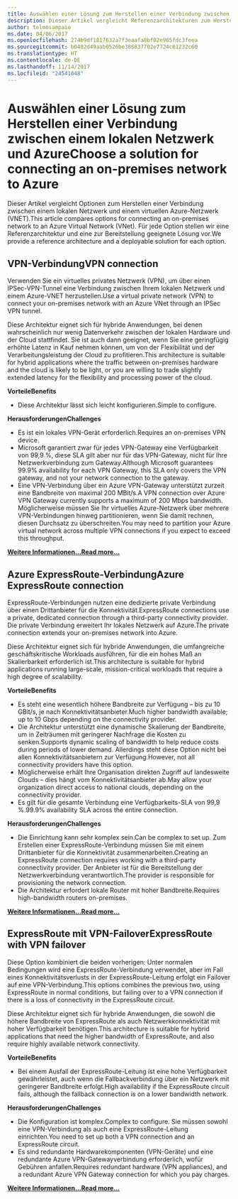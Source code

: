 ```yaml
---
title: Auswählen einer Lösung zum Herstellen einer Verbindung zwischen einem lokalen Netzwerk und Azure
description: Dieser Artikel vergleicht Referenzarchitekturen zum Herstellen einer Verbindung zwischen einem lokalen Netzwerk und Azure.
author: telmosampaio
ms.date: 04/06/2017
ms.openlocfilehash: 274b9df1817632a7f3eaafa8bf02e965fdc3feea
ms.sourcegitcommit: b0482d49aab0526be386837702e7724c61232c60
ms.translationtype: HT
ms.contentlocale: de-DE
ms.lasthandoff: 11/14/2017
ms.locfileid: "24541048"
---
```

# <a name="choose-a-solution-for-connecting-an-on-premises-network-to-azure"></a><span data-ttu-id="bae7d-103">Auswählen einer Lösung zum Herstellen einer Verbindung zwischen einem lokalen Netzwerk und Azure</span><span class="sxs-lookup"><span data-stu-id="bae7d-103">Choose a solution for connecting an on-premises network to Azure</span></span>

<span data-ttu-id="bae7d-104">Dieser Artikel vergleicht Optionen zum Herstellen einer Verbindung zwischen einem lokalen Netzwerk und einem virtuellen Azure-Netzwerk (VNET).</span><span class="sxs-lookup"><span data-stu-id="bae7d-104">This article compares options for connecting an on-premises network to an Azure Virtual Network (VNet).</span></span> <span data-ttu-id="bae7d-105">Für jede Option stellen wir eine Referenzarchitektur und eine zur Bereitstellung geeignete Lösung vor.</span><span class="sxs-lookup"><span data-stu-id="bae7d-105">We provide a reference architecture and a deployable solution for each option.</span></span>

## <a name="vpn-connection"></a><span data-ttu-id="bae7d-106">VPN-Verbindung</span><span class="sxs-lookup"><span data-stu-id="bae7d-106">VPN connection</span></span>

<span data-ttu-id="bae7d-107">Verwenden Sie ein virtuelles privates Netzwerk (VPN), um über einen IPSec-VPN-Tunnel eine Verbindung zwischen Ihrem lokalen Netzwerk und einem Azure-VNET herzustellen.</span><span class="sxs-lookup"><span data-stu-id="bae7d-107">Use a virtual private network (VPN) to connect your on-premises network with an Azure VNet through an IPSec VPN tunnel.</span></span>

<span data-ttu-id="bae7d-108">Diese Architektur eignet sich für hybride Anwendungen, bei denen wahrscheinlich nur wenig Datenverkehr zwischen der lokalen Hardware und der Cloud stattfindet. Sie ist auch dann geeignet, wenn Sie eine geringfügig erhöhte Latenz in Kauf nehmen können, um von der Flexibilität und der Verarbeitungsleistung der Cloud zu profitieren.</span><span class="sxs-lookup"><span data-stu-id="bae7d-108">This architecture is suitable for hybrid applications where the traffic between on-premises hardware and the cloud is likely to be light, or you are willing to trade slightly extended latency for the flexibility and processing power of the cloud.</span></span>

<span data-ttu-id="bae7d-109">**Vorteile**</span><span class="sxs-lookup"><span data-stu-id="bae7d-109">**Benefits**</span></span>

- <span data-ttu-id="bae7d-110">Diese Architektur lässt sich leicht konfigurieren.</span><span class="sxs-lookup"><span data-stu-id="bae7d-110">Simple to configure.</span></span>

<span data-ttu-id="bae7d-111">**Herausforderungen**</span><span class="sxs-lookup"><span data-stu-id="bae7d-111">**Challenges**</span></span>

- <span data-ttu-id="bae7d-112">Es ist ein lokales VPN-Gerät erforderlich.</span><span class="sxs-lookup"><span data-stu-id="bae7d-112">Requires an on-premises VPN device.</span></span>
- <span data-ttu-id="bae7d-113">Microsoft garantiert zwar für jedes VPN-Gateway eine Verfügbarkeit von 99,9 %, diese SLA gilt aber nur für das VPN-Gateway, nicht für Ihre Netzwerkverbindung zum Gateway.</span><span class="sxs-lookup"><span data-stu-id="bae7d-113">Although Microsoft guarantees 99.9% availability for each VPN Gateway, this SLA only covers the VPN gateway, and not your network connection to the gateway.</span></span>
- <span data-ttu-id="bae7d-114">Eine VPN-Verbindung über ein Azure VPN-Gateway unterstützt zurzeit eine Bandbreite von maximal 200 MBit/s.</span><span class="sxs-lookup"><span data-stu-id="bae7d-114">A VPN connection over Azure VPN Gateway currently supports a maximum of 200 Mbps bandwidth.</span></span> <span data-ttu-id="bae7d-115">Möglicherweise müssen Sie Ihr virtuelles Azure-Netzwerk über mehrere VPN-Verbindungen hinweg partitionieren, wenn Sie damit rechnen, diesen Durchsatz zu überschreiten.</span><span class="sxs-lookup"><span data-stu-id="bae7d-115">You may need to partition your Azure virtual network across multiple VPN connections if you expect to exceed this throughput.</span></span>

<span data-ttu-id="bae7d-116">**[Weitere Informationen...][vpn]**</span><span class="sxs-lookup"><span data-stu-id="bae7d-116">**[Read more...][vpn]**</span></span>

## <a name="azure-expressroute-connection"></a><span data-ttu-id="bae7d-117">Azure ExpressRoute-Verbindung</span><span class="sxs-lookup"><span data-stu-id="bae7d-117">Azure ExpressRoute connection</span></span>

<span data-ttu-id="bae7d-118">ExpressRoute-Verbindungen nutzen eine dedizierte private Verbindung über einen Drittanbieter für die Konnektivität.</span><span class="sxs-lookup"><span data-stu-id="bae7d-118">ExpressRoute connections use a private, dedicated connection through a third-party connectivity provider.</span></span> <span data-ttu-id="bae7d-119">Die private Verbindung erweitert Ihr lokales Netzwerk auf Azure.</span><span class="sxs-lookup"><span data-stu-id="bae7d-119">The private connection extends your on-premises network into Azure.</span></span> 

<span data-ttu-id="bae7d-120">Diese Architektur eignet sich für hybride Anwendungen, die umfangreiche geschäftskritische Workloads ausführen, für die ein hohes Maß an Skalierbarkeit erforderlich ist.</span><span class="sxs-lookup"><span data-stu-id="bae7d-120">This architecture is suitable for hybrid applications running large-scale, mission-critical workloads that require a high degree of scalability.</span></span> 

<span data-ttu-id="bae7d-121">**Vorteile**</span><span class="sxs-lookup"><span data-stu-id="bae7d-121">**Benefits**</span></span>

- <span data-ttu-id="bae7d-122">Es steht eine wesentlich höhere Bandbreite zur Verfügung – bis zu 10 GBit/s, je nach Konnektivitätsanbieter.</span><span class="sxs-lookup"><span data-stu-id="bae7d-122">Much higher bandwidth available; up to 10 Gbps depending on the connectivity provider.</span></span>
- <span data-ttu-id="bae7d-123">Die Architektur unterstützt eine dynamische Skalierung der Bandbreite, um in Zeiträumen mit geringerer Nachfrage die Kosten zu senken.</span><span class="sxs-lookup"><span data-stu-id="bae7d-123">Supports dynamic scaling of bandwidth to help reduce costs during periods of lower demand.</span></span> <span data-ttu-id="bae7d-124">Allerdings steht diese Option nicht bei allen Konnektivitätsanbietern zur Verfügung.</span><span class="sxs-lookup"><span data-stu-id="bae7d-124">However, not all connectivity providers have this option.</span></span>
- <span data-ttu-id="bae7d-125">Möglicherweise erhält Ihre Organisation direkten Zugriff auf landesweite Clouds – dies hängt vom Konnektivitätsanbieter ab.</span><span class="sxs-lookup"><span data-stu-id="bae7d-125">May allow your organization direct access to national clouds, depending on the connectivity provider.</span></span>
- <span data-ttu-id="bae7d-126">Es gilt für die gesamte Verbindung eine Verfügbarkeits-SLA von 99,9 %.</span><span class="sxs-lookup"><span data-stu-id="bae7d-126">99.9% availability SLA across the entire connection.</span></span>

<span data-ttu-id="bae7d-127">**Herausforderungen**</span><span class="sxs-lookup"><span data-stu-id="bae7d-127">**Challenges**</span></span>

- <span data-ttu-id="bae7d-128">Die Einrichtung kann sehr komplex sein.</span><span class="sxs-lookup"><span data-stu-id="bae7d-128">Can be complex to set up.</span></span> <span data-ttu-id="bae7d-129">Zum Erstellen einer ExpressRoute-Verbindung müssen Sie mit einem Drittanbieter für die Konnektivität zusammenarbeiten.</span><span class="sxs-lookup"><span data-stu-id="bae7d-129">Creating an ExpressRoute connection requires working with a third-party connectivity provider.</span></span> <span data-ttu-id="bae7d-130">Der Anbieter ist für die Bereitstellung der Netzwerkverbindung verantwortlich.</span><span class="sxs-lookup"><span data-stu-id="bae7d-130">The provider is responsible for provisioning the network connection.</span></span>
- <span data-ttu-id="bae7d-131">Die Architektur erfordert lokale Router mit hoher Bandbreite.</span><span class="sxs-lookup"><span data-stu-id="bae7d-131">Requires high-bandwidth routers on-premises.</span></span>

<span data-ttu-id="bae7d-132">**[Weitere Informationen...][expressroute]**</span><span class="sxs-lookup"><span data-stu-id="bae7d-132">**[Read more...][expressroute]**</span></span>

## <a name="expressroute-with-vpn-failover"></a><span data-ttu-id="bae7d-133">ExpressRoute mit VPN-Failover</span><span class="sxs-lookup"><span data-stu-id="bae7d-133">ExpressRoute with VPN failover</span></span>

<span data-ttu-id="bae7d-134">Diese Option kombiniert die beiden vorherigen: Unter normalen Bedingungen wird eine ExpressRoute-Verbindung verwendet, aber im Fall eines Konnektivitätsverlusts in der ExpressRoute-Leitung erfolgt ein Failover auf eine VPN-Verbindung.</span><span class="sxs-lookup"><span data-stu-id="bae7d-134">This options combines the previous two, using ExpressRoute in normal conditions, but failing over to a VPN connection if there is a loss of connectivity in the ExpressRoute circuit.</span></span>

<span data-ttu-id="bae7d-135">Diese Architektur eignet sich für hybride Anwendungen, die sowohl die höhere Bandbreite von ExpressRoute als auch Netzwerkkonnektivität mit hoher Verfügbarkeit benötigen.</span><span class="sxs-lookup"><span data-stu-id="bae7d-135">This architecture is suitable for hybrid applications that need the higher bandwidth of ExpressRoute, and also require highly available network connectivity.</span></span> 

<span data-ttu-id="bae7d-136">**Vorteile**</span><span class="sxs-lookup"><span data-stu-id="bae7d-136">**Benefits**</span></span>

- <span data-ttu-id="bae7d-137">Bei einem Ausfall der ExpressRoute-Leitung ist eine hohe Verfügbarkeit gewährleistet, auch wenn die Fallbackverbindung über ein Netzwerk mit geringerer Bandbreite erfolgt.</span><span class="sxs-lookup"><span data-stu-id="bae7d-137">High availability if the ExpressRoute circuit fails, although the fallback connection is on a lower bandwidth network.</span></span>

<span data-ttu-id="bae7d-138">**Herausforderungen**</span><span class="sxs-lookup"><span data-stu-id="bae7d-138">**Challenges**</span></span>

- <span data-ttu-id="bae7d-139">Die Konfiguration ist komplex.</span><span class="sxs-lookup"><span data-stu-id="bae7d-139">Complex to configure.</span></span> <span data-ttu-id="bae7d-140">Sie müssen sowohl eine VPN-Verbindung als auch eine ExpressRoute-Leitung einrichten.</span><span class="sxs-lookup"><span data-stu-id="bae7d-140">You need to set up both a VPN connection and an ExpressRoute circuit.</span></span>
- <span data-ttu-id="bae7d-141">Es sind redundante Hardwarekomponenten (VPN-Geräte) und eine redundante Azure VPN-Gatewayverbindung erforderlich, wofür Gebühren anfallen.</span><span class="sxs-lookup"><span data-stu-id="bae7d-141">Requires redundant hardware (VPN appliances), and a redundant Azure VPN Gateway connection for which you pay charges.</span></span>

<span data-ttu-id="bae7d-142">**[Weitere Informationen...][expressroute-vpn-failover]**</span><span class="sxs-lookup"><span data-stu-id="bae7d-142">**[Read more...][expressroute-vpn-failover]**</span></span>

<!-- links -->
[expressroute]: ./expressroute.md
[expressroute-vpn-failover]: ./expressroute-vpn-failover.md
[vpn]: ./vpn.md
